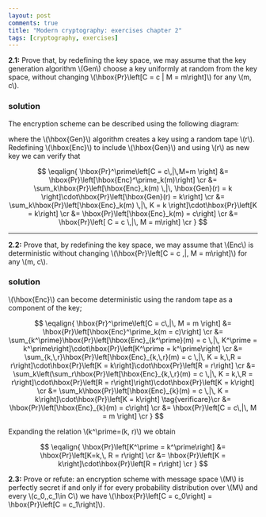 ```yaml
---
layout: post
comments: true
title: "Modern cryptography: exercises chapter 2"
tags: [cryptography, exercises]
---
```


**2.1:** Prove that, by redefining the key space, we may assume that the key generation
algorithm \\(Gen\\) choose a key uniformly at random from the key space, without changing
\\(\hbox{Pr}\left[C = c \| M = m\right]\\) for any \\(m, c\\).

### solution

The encryption scheme can be described using the following diagram:

where the \\(\hbox{Gen}\\) algorithm creates a key using a random tape \\(r\\). Redefining
\\(\hbox{Enc}\\) to include \\(\hbox{Gen}\\) and using \\(r\\) as new key we can verify
that

$$
\eqalign{
\hbox{Pr}^\prime\left[C = c\,|\,M=m \right] &= \hbox{Pr}\left[\hbox{Enc}^\prime_k(m)\right]       \cr
  &= \sum_k\hbox{Pr}\left[\hbox{Enc}_k(m) \,|\, \hbox{Gen}(r) = k \right]\cdot\hbox{Pr}\left[\hbox{Gen}(r) = k\right] \cr
  &= \sum_k\hbox{Pr}\left[\hbox{Enc}_k(m) \,|\, K = k \right]\cdot\hbox{Pr}\left[K = k\right] \cr
  &= \hbox{Pr}\left[\hbox{Enc}_k(m) = c\right] \cr
  &= \hbox{Pr}\left[ C = c \,|\, M = m\right] \cr
}
$$

<hr/>

**2.2:** Prove that, by redefining the key space, we may assume that \\(Enc\\) is
deterministic without changing 
\\(\hbox{Pr}\left[C = c \,|\, M = m\right]\\) for any \\(m, c\\).


### solution

\\(\hbox{Enc}\\) can become deterministic using the random tape as a component of the key;

$$
\eqalign{
\hbox{Pr}^\prime\left[C = c\,|\, M = m \right] &= \hbox{Pr}\left[\hbox{Enc}^\prime_k(m = c)\right] \cr
  &= \sum_{k^\prime}\hbox{Pr}\left[\hbox{Enc}_{k^\prime}(m) = c \,|\, K^\prime = k^\prime\right]\cdot\hbox{Pr}\left[K^\prime = k^\prime\right] \cr
  &= \sum_{k,\,r}\hbox{Pr}\left[\hbox{Enc}_{k,\,r}(m) = c \,|\, K = k,\,R = r\right]\cdot\hbox{Pr}\left[K = k\right]\cdot\hbox{Pr}\left[R = r\right] \cr
  &= \sum_k\left(\sum_r\hbox{Pr}\left[\hbox{Enc}_{k,\,r}(m) = c \,|\, K = k,\,R = r\right]\cdot\hbox{Pr}\left[R = r\right]\right)\cdot\hbox{Pr}\left[K = k\right] \cr
  &= \sum_k\hbox{Pr}\left[\hbox{Enc}_{k}(m) = c \,|\, K = k\right]\cdot\hbox{Pr}\left[K = k\right] \tag{verificare}\cr
  &= \hbox{Pr}\left[\hbox{Enc}_{k}(m) = c\right] \cr
  &= \hbox{Pr}\left[C = c\,|\, M = m \right] \cr
}
$$

Expanding the relation \\(k^\prime=(k, r)\\) we obtain

$$
\eqalign{
\hbox{Pr}\left[K^\prime = k^\prime\right] &= \hbox{Pr}\left[K=k,\, R = r\right] \cr
  &= \hbox{Pr}\left[K = k\right]\cdot\hbox{Pr}\left[R = r\right] \cr
}
$$

**2.3:** Prove or refute: an encryption scheme with message space \\(M\\) is perfectly
secret if and only if for every probability distribution over \\(M\\) and every \\(c_0,\,c_1\in C\\)
we have \\(\hbox{Pr}\left[C = c_0\right] = \hbox{Pr}\left[C = c_1\right]\\).
